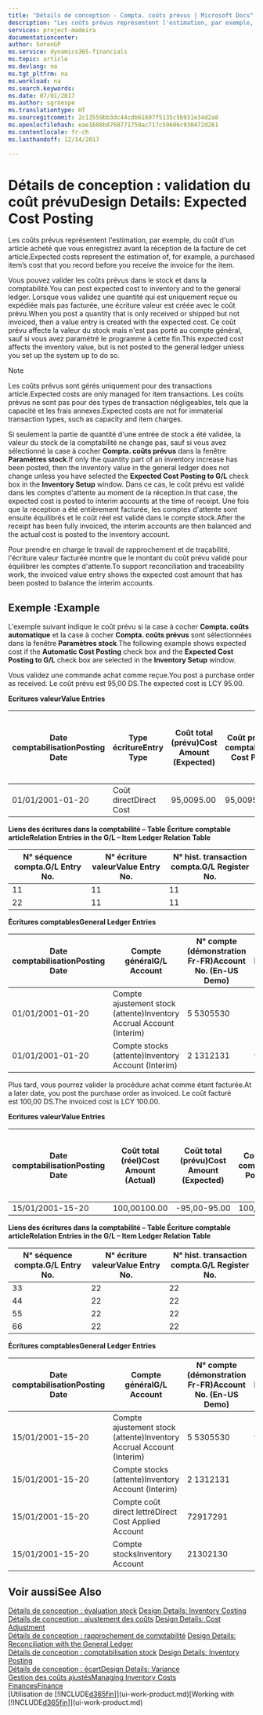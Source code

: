 ```yaml
---
title: "Détails de conception - Compta. coûts prévus | Microsoft Docs"
description: "Les coûts prévus représentent l'estimation, par exemple, du coût d'un article acheté que vous enregistrez avant la réception de la facture de cet article."
services: project-madeira
documentationcenter: 
author: SorenGP
ms.service: dynamics365-financials
ms.topic: article
ms.devlang: na
ms.tgt_pltfrm: na
ms.workload: na
ms.search.keywords: 
ms.date: 07/01/2017
ms.author: sgroespe
ms.translationtype: HT
ms.sourcegitcommit: 2c13559bb3dc44cdb61697f5135c5b931e34d2a8
ms.openlocfilehash: eae1608b8768771759ac717c59606c930472d261
ms.contentlocale: fr-ch
ms.lasthandoff: 12/14/2017

---
```

# <a name="design-details-expected-cost-posting"></a><span data-ttu-id="7e30f-103">Détails de conception : validation du coût prévu</span><span class="sxs-lookup"><span data-stu-id="7e30f-103">Design Details: Expected Cost Posting</span></span>
<span data-ttu-id="7e30f-104">Les coûts prévus représentent l'estimation, par exemple, du coût d'un article acheté que vous enregistrez avant la réception de la facture de cet article.</span><span class="sxs-lookup"><span data-stu-id="7e30f-104">Expected costs represent the estimation of, for example, a purchased item’s cost that you record before you receive the invoice for the item.</span></span>  

 <span data-ttu-id="7e30f-105">Vous pouvez valider les coûts prévus dans le stock et dans la comptabilité.</span><span class="sxs-lookup"><span data-stu-id="7e30f-105">You can post expected cost to inventory and to the general ledger.</span></span> <span data-ttu-id="7e30f-106">Lorsque vous validez une quantité qui est uniquement reçue ou expédiée mais pas facturée, une écriture valeur est créée avec le coût prévu.</span><span class="sxs-lookup"><span data-stu-id="7e30f-106">When you post a quantity that is only received or shipped but not invoiced, then a value entry is created with the expected cost.</span></span> <span data-ttu-id="7e30f-107">Ce coût prévu affecte la valeur du stock mais n'est pas porté au compte général, sauf si vous avez paramétré le programme à cette fin.</span><span class="sxs-lookup"><span data-stu-id="7e30f-107">This expected cost affects the inventory value, but is not posted to the general ledger unless you set up the system up to do so.</span></span>  

> [!NOTE]  
>  <span data-ttu-id="7e30f-108">Les coûts prévus sont gérés uniquement pour des transactions article.</span><span class="sxs-lookup"><span data-stu-id="7e30f-108">Expected costs are only managed for item transactions.</span></span> <span data-ttu-id="7e30f-109">Les coûts prévus ne sont pas pour des types de transaction négligeables, tels que la capacité et les frais annexes.</span><span class="sxs-lookup"><span data-stu-id="7e30f-109">Expected costs are not for immaterial transaction types, such as capacity and item charges.</span></span>  

 <span data-ttu-id="7e30f-110">Si seulement la partie de quantité d'une entrée de stock a été validée, la valeur du stock de la comptabilité ne change pas, sauf si vous avez sélectionné la case à cocher **Compta. coûts prévus** dans la fenêtre **Paramètres stock**.</span><span class="sxs-lookup"><span data-stu-id="7e30f-110">If only the quantity part of an inventory increase has been posted, then the inventory value in the general ledger does not change unless you have selected the **Expected Cost Posting to G/L** check box in the **Inventory Setup** window.</span></span> <span data-ttu-id="7e30f-111">Dans ce cas, le coût prévu est validé dans les comptes d'attente au moment de la réception.</span><span class="sxs-lookup"><span data-stu-id="7e30f-111">In that case, the expected cost is posted to interim accounts at the time of receipt.</span></span> <span data-ttu-id="7e30f-112">Une fois que la réception a été entièrement facturée, les comptes d'attente sont ensuite équilibrés et le coût réel est validé dans le compte stock.</span><span class="sxs-lookup"><span data-stu-id="7e30f-112">After the receipt has been fully invoiced, the interim accounts are then balanced and the actual cost is posted to the inventory account.</span></span>  

 <span data-ttu-id="7e30f-113">Pour prendre en charge le travail de rapprochement et de traçabilité, l'écriture valeur facturée montre que le montant du coût prévu validé pour équilibrer les comptes d'attente.</span><span class="sxs-lookup"><span data-stu-id="7e30f-113">To support reconciliation and traceability work, the invoiced value entry shows the expected cost amount that has been posted to balance the interim accounts.</span></span>  

## <a name="example"></a><span data-ttu-id="7e30f-114">Exemple :</span><span class="sxs-lookup"><span data-stu-id="7e30f-114">Example</span></span>  
 <span data-ttu-id="7e30f-115">L'exemple suivant indique le coût prévu si la case à cocher **Compta. coûts automatique** et la case à cocher **Compta. coûts prévus** sont sélectionnées dans la fenêtre **Paramètres stock**.</span><span class="sxs-lookup"><span data-stu-id="7e30f-115">The following example shows expected cost if the **Automatic Cost Posting** check box and the **Expected Cost Posting to G/L** check box are selected in the **Inventory Setup** window.</span></span>  

 <span data-ttu-id="7e30f-116">Vous validez une commande achat comme reçue.</span><span class="sxs-lookup"><span data-stu-id="7e30f-116">You post a purchase order as received.</span></span> <span data-ttu-id="7e30f-117">Le coût prévu est 95,00 DS.</span><span class="sxs-lookup"><span data-stu-id="7e30f-117">The expected cost is LCY 95.00.</span></span>  

 <span data-ttu-id="7e30f-118">**Ecritures valeur**</span><span class="sxs-lookup"><span data-stu-id="7e30f-118">**Value Entries**</span></span>  

|<span data-ttu-id="7e30f-119">Date comptabilisation</span><span class="sxs-lookup"><span data-stu-id="7e30f-119">Posting Date</span></span>|<span data-ttu-id="7e30f-120">Type écriture</span><span class="sxs-lookup"><span data-stu-id="7e30f-120">Entry Type</span></span>|<span data-ttu-id="7e30f-121">Coût total (prévu)</span><span class="sxs-lookup"><span data-stu-id="7e30f-121">Cost Amount (Expected)</span></span>|<span data-ttu-id="7e30f-122">Coût prévu validé en comptabilité</span><span class="sxs-lookup"><span data-stu-id="7e30f-122">Expected Cost Posted to G/L</span></span>|<span data-ttu-id="7e30f-123">Coût prévu</span><span class="sxs-lookup"><span data-stu-id="7e30f-123">Expected Cost</span></span>|<span data-ttu-id="7e30f-124">N° séquence écriture comptable article</span><span class="sxs-lookup"><span data-stu-id="7e30f-124">Item Ledger Entry No.</span></span>|<span data-ttu-id="7e30f-125">Numéro de la séquence</span><span class="sxs-lookup"><span data-stu-id="7e30f-125">Entry No.</span></span>|  
|------------------|----------------|------------------------------|----------------------------------|-------------------|---------------------------|---------------|  
|<span data-ttu-id="7e30f-126">01/01/20</span><span class="sxs-lookup"><span data-stu-id="7e30f-126">01-01-20</span></span>|<span data-ttu-id="7e30f-127">Coût direct</span><span class="sxs-lookup"><span data-stu-id="7e30f-127">Direct Cost</span></span>|<span data-ttu-id="7e30f-128">95,00</span><span class="sxs-lookup"><span data-stu-id="7e30f-128">95.00</span></span>|<span data-ttu-id="7e30f-129">95,00</span><span class="sxs-lookup"><span data-stu-id="7e30f-129">95.00</span></span>|<span data-ttu-id="7e30f-130">Oui</span><span class="sxs-lookup"><span data-stu-id="7e30f-130">Yes</span></span>|<span data-ttu-id="7e30f-131">1</span><span class="sxs-lookup"><span data-stu-id="7e30f-131">1</span></span>|<span data-ttu-id="7e30f-132">1</span><span class="sxs-lookup"><span data-stu-id="7e30f-132">1</span></span>|  

 <span data-ttu-id="7e30f-133">**Liens des écritures dans la comptabilité – Table Écriture comptable article**</span><span class="sxs-lookup"><span data-stu-id="7e30f-133">**Relation Entries in the G/L – Item Ledger Relation Table**</span></span>  

|<span data-ttu-id="7e30f-134">N° séquence compta.</span><span class="sxs-lookup"><span data-stu-id="7e30f-134">G/L Entry No.</span></span>|<span data-ttu-id="7e30f-135">N° écriture valeur</span><span class="sxs-lookup"><span data-stu-id="7e30f-135">Value Entry No.</span></span>|<span data-ttu-id="7e30f-136">N° hist. transaction compta.</span><span class="sxs-lookup"><span data-stu-id="7e30f-136">G/L Register No.</span></span>|  
|--------------------|---------------------|-----------------------|  
|<span data-ttu-id="7e30f-137">1</span><span class="sxs-lookup"><span data-stu-id="7e30f-137">1</span></span>|<span data-ttu-id="7e30f-138">1</span><span class="sxs-lookup"><span data-stu-id="7e30f-138">1</span></span>|<span data-ttu-id="7e30f-139">1</span><span class="sxs-lookup"><span data-stu-id="7e30f-139">1</span></span>|  
|<span data-ttu-id="7e30f-140">2</span><span class="sxs-lookup"><span data-stu-id="7e30f-140">2</span></span>|<span data-ttu-id="7e30f-141">1</span><span class="sxs-lookup"><span data-stu-id="7e30f-141">1</span></span>|<span data-ttu-id="7e30f-142">1</span><span class="sxs-lookup"><span data-stu-id="7e30f-142">1</span></span>|  

 <span data-ttu-id="7e30f-143">**Écritures comptables**</span><span class="sxs-lookup"><span data-stu-id="7e30f-143">**General Ledger Entries**</span></span>  

|<span data-ttu-id="7e30f-144">Date comptabilisation</span><span class="sxs-lookup"><span data-stu-id="7e30f-144">Posting Date</span></span>|<span data-ttu-id="7e30f-145">Compte général</span><span class="sxs-lookup"><span data-stu-id="7e30f-145">G/L Account</span></span>|<span data-ttu-id="7e30f-146">N° compte (démonstration Fr-FR)</span><span class="sxs-lookup"><span data-stu-id="7e30f-146">Account No. (En-US Demo)</span></span>|<span data-ttu-id="7e30f-147">Montant</span><span class="sxs-lookup"><span data-stu-id="7e30f-147">Amount</span></span>|<span data-ttu-id="7e30f-148">Numéro de la séquence</span><span class="sxs-lookup"><span data-stu-id="7e30f-148">Entry No.</span></span>|  
|------------------|------------------|---------------------------------|------------|---------------|  
|<span data-ttu-id="7e30f-149">01/01/20</span><span class="sxs-lookup"><span data-stu-id="7e30f-149">01-01-20</span></span>|<span data-ttu-id="7e30f-150">Compte ajustement stock (attente)</span><span class="sxs-lookup"><span data-stu-id="7e30f-150">Inventory Accrual Account (Interim)</span></span>|<span data-ttu-id="7e30f-151">5 530</span><span class="sxs-lookup"><span data-stu-id="7e30f-151">5530</span></span>|<span data-ttu-id="7e30f-152">-95,00</span><span class="sxs-lookup"><span data-stu-id="7e30f-152">-95.00</span></span>|<span data-ttu-id="7e30f-153">2</span><span class="sxs-lookup"><span data-stu-id="7e30f-153">2</span></span>|  
|<span data-ttu-id="7e30f-154">01/01/20</span><span class="sxs-lookup"><span data-stu-id="7e30f-154">01-01-20</span></span>|<span data-ttu-id="7e30f-155">Compte stocks (attente)</span><span class="sxs-lookup"><span data-stu-id="7e30f-155">Inventory Account (Interim)</span></span>|<span data-ttu-id="7e30f-156">2 131</span><span class="sxs-lookup"><span data-stu-id="7e30f-156">2131</span></span>|<span data-ttu-id="7e30f-157">95,00</span><span class="sxs-lookup"><span data-stu-id="7e30f-157">95.00</span></span>|<span data-ttu-id="7e30f-158">1</span><span class="sxs-lookup"><span data-stu-id="7e30f-158">1</span></span>|  

 <span data-ttu-id="7e30f-159">Plus tard, vous pourrez valider la procédure achat comme étant facturée.</span><span class="sxs-lookup"><span data-stu-id="7e30f-159">At a later date, you post the purchase order as invoiced.</span></span> <span data-ttu-id="7e30f-160">Le coût facturé est 100,00 DS.</span><span class="sxs-lookup"><span data-stu-id="7e30f-160">The invoiced cost is LCY 100.00.</span></span>  

 <span data-ttu-id="7e30f-161">**Ecritures valeur**</span><span class="sxs-lookup"><span data-stu-id="7e30f-161">**Value Entries**</span></span>  

|<span data-ttu-id="7e30f-162">Date comptabilisation</span><span class="sxs-lookup"><span data-stu-id="7e30f-162">Posting Date</span></span>|<span data-ttu-id="7e30f-163">Coût total (réel)</span><span class="sxs-lookup"><span data-stu-id="7e30f-163">Cost Amount (Actual)</span></span>|<span data-ttu-id="7e30f-164">Coût total (prévu)</span><span class="sxs-lookup"><span data-stu-id="7e30f-164">Cost Amount (Expected)</span></span>|<span data-ttu-id="7e30f-165">Coût validé en comptabilité</span><span class="sxs-lookup"><span data-stu-id="7e30f-165">Cost Posted to G/L</span></span>|<span data-ttu-id="7e30f-166">Coût prévu</span><span class="sxs-lookup"><span data-stu-id="7e30f-166">Expected Cost</span></span>|<span data-ttu-id="7e30f-167">N° séquence écriture comptable article</span><span class="sxs-lookup"><span data-stu-id="7e30f-167">Item Ledger Entry No.</span></span>|<span data-ttu-id="7e30f-168">Numéro de la séquence</span><span class="sxs-lookup"><span data-stu-id="7e30f-168">Entry No.</span></span>|  
|------------------|----------------------------|------------------------------|-------------------------|-------------------|---------------------------|---------------|  
|<span data-ttu-id="7e30f-169">15/01/20</span><span class="sxs-lookup"><span data-stu-id="7e30f-169">01-15-20</span></span>|<span data-ttu-id="7e30f-170">100,00</span><span class="sxs-lookup"><span data-stu-id="7e30f-170">100.00</span></span>|<span data-ttu-id="7e30f-171">-95,00</span><span class="sxs-lookup"><span data-stu-id="7e30f-171">-95.00</span></span>|<span data-ttu-id="7e30f-172">100,00</span><span class="sxs-lookup"><span data-stu-id="7e30f-172">100.00</span></span>|<span data-ttu-id="7e30f-173">Non</span><span class="sxs-lookup"><span data-stu-id="7e30f-173">No</span></span>|<span data-ttu-id="7e30f-174">1</span><span class="sxs-lookup"><span data-stu-id="7e30f-174">1</span></span>|<span data-ttu-id="7e30f-175">2</span><span class="sxs-lookup"><span data-stu-id="7e30f-175">2</span></span>|  

 <span data-ttu-id="7e30f-176">**Liens des écritures dans la comptabilité – Table Écriture comptable article**</span><span class="sxs-lookup"><span data-stu-id="7e30f-176">**Relation Entries in the G/L – Item Ledger Relation Table**</span></span>  

|<span data-ttu-id="7e30f-177">N° séquence compta.</span><span class="sxs-lookup"><span data-stu-id="7e30f-177">G/L Entry No.</span></span>|<span data-ttu-id="7e30f-178">N° écriture valeur</span><span class="sxs-lookup"><span data-stu-id="7e30f-178">Value Entry No.</span></span>|<span data-ttu-id="7e30f-179">N° hist. transaction compta.</span><span class="sxs-lookup"><span data-stu-id="7e30f-179">G/L Register No.</span></span>|  
|--------------------|---------------------|-----------------------|  
|<span data-ttu-id="7e30f-180">3</span><span class="sxs-lookup"><span data-stu-id="7e30f-180">3</span></span>|<span data-ttu-id="7e30f-181">2</span><span class="sxs-lookup"><span data-stu-id="7e30f-181">2</span></span>|<span data-ttu-id="7e30f-182">2</span><span class="sxs-lookup"><span data-stu-id="7e30f-182">2</span></span>|  
|<span data-ttu-id="7e30f-183">4</span><span class="sxs-lookup"><span data-stu-id="7e30f-183">4</span></span>|<span data-ttu-id="7e30f-184">2</span><span class="sxs-lookup"><span data-stu-id="7e30f-184">2</span></span>|<span data-ttu-id="7e30f-185">2</span><span class="sxs-lookup"><span data-stu-id="7e30f-185">2</span></span>|  
|<span data-ttu-id="7e30f-186">5</span><span class="sxs-lookup"><span data-stu-id="7e30f-186">5</span></span>|<span data-ttu-id="7e30f-187">2</span><span class="sxs-lookup"><span data-stu-id="7e30f-187">2</span></span>|<span data-ttu-id="7e30f-188">2</span><span class="sxs-lookup"><span data-stu-id="7e30f-188">2</span></span>|  
|<span data-ttu-id="7e30f-189">6</span><span class="sxs-lookup"><span data-stu-id="7e30f-189">6</span></span>|<span data-ttu-id="7e30f-190">2</span><span class="sxs-lookup"><span data-stu-id="7e30f-190">2</span></span>|<span data-ttu-id="7e30f-191">2</span><span class="sxs-lookup"><span data-stu-id="7e30f-191">2</span></span>|  

 <span data-ttu-id="7e30f-192">**Écritures comptables**</span><span class="sxs-lookup"><span data-stu-id="7e30f-192">**General Ledger Entries**</span></span>  

|<span data-ttu-id="7e30f-193">Date comptabilisation</span><span class="sxs-lookup"><span data-stu-id="7e30f-193">Posting Date</span></span>|<span data-ttu-id="7e30f-194">Compte général</span><span class="sxs-lookup"><span data-stu-id="7e30f-194">G/L Account</span></span>|<span data-ttu-id="7e30f-195">N° compte (démonstration Fr-FR)</span><span class="sxs-lookup"><span data-stu-id="7e30f-195">Account No. (En-US Demo)</span></span>|<span data-ttu-id="7e30f-196">Montant</span><span class="sxs-lookup"><span data-stu-id="7e30f-196">Amount</span></span>|<span data-ttu-id="7e30f-197">Numéro de la séquence</span><span class="sxs-lookup"><span data-stu-id="7e30f-197">Entry No.</span></span>|  
|------------------|------------------|---------------------------------|------------|---------------|  
|<span data-ttu-id="7e30f-198">15/01/20</span><span class="sxs-lookup"><span data-stu-id="7e30f-198">01-15-20</span></span>|<span data-ttu-id="7e30f-199">Compte ajustement stock (attente)</span><span class="sxs-lookup"><span data-stu-id="7e30f-199">Inventory Accrual Account (Interim)</span></span>|<span data-ttu-id="7e30f-200">5 530</span><span class="sxs-lookup"><span data-stu-id="7e30f-200">5530</span></span>|<span data-ttu-id="7e30f-201">95,00</span><span class="sxs-lookup"><span data-stu-id="7e30f-201">95.00</span></span>|<span data-ttu-id="7e30f-202">4</span><span class="sxs-lookup"><span data-stu-id="7e30f-202">4</span></span>|  
|<span data-ttu-id="7e30f-203">15/01/20</span><span class="sxs-lookup"><span data-stu-id="7e30f-203">01-15-20</span></span>|<span data-ttu-id="7e30f-204">Compte stocks (attente)</span><span class="sxs-lookup"><span data-stu-id="7e30f-204">Inventory Account (Interim)</span></span>|<span data-ttu-id="7e30f-205">2 131</span><span class="sxs-lookup"><span data-stu-id="7e30f-205">2131</span></span>|<span data-ttu-id="7e30f-206">-95,00</span><span class="sxs-lookup"><span data-stu-id="7e30f-206">-95.00</span></span>|<span data-ttu-id="7e30f-207">3</span><span class="sxs-lookup"><span data-stu-id="7e30f-207">3</span></span>|  
|<span data-ttu-id="7e30f-208">15/01/20</span><span class="sxs-lookup"><span data-stu-id="7e30f-208">01-15-20</span></span>|<span data-ttu-id="7e30f-209">Compte coût direct lettré</span><span class="sxs-lookup"><span data-stu-id="7e30f-209">Direct Cost Applied Account</span></span>|<span data-ttu-id="7e30f-210">7291</span><span class="sxs-lookup"><span data-stu-id="7e30f-210">7291</span></span>|<span data-ttu-id="7e30f-211">-100</span><span class="sxs-lookup"><span data-stu-id="7e30f-211">-100</span></span>|<span data-ttu-id="7e30f-212">6</span><span class="sxs-lookup"><span data-stu-id="7e30f-212">6</span></span>|  
|<span data-ttu-id="7e30f-213">15/01/20</span><span class="sxs-lookup"><span data-stu-id="7e30f-213">01-15-20</span></span>|<span data-ttu-id="7e30f-214">Compte stocks</span><span class="sxs-lookup"><span data-stu-id="7e30f-214">Inventory Account</span></span>|<span data-ttu-id="7e30f-215">2130</span><span class="sxs-lookup"><span data-stu-id="7e30f-215">2130</span></span>|<span data-ttu-id="7e30f-216">100</span><span class="sxs-lookup"><span data-stu-id="7e30f-216">100</span></span>|<span data-ttu-id="7e30f-217">5</span><span class="sxs-lookup"><span data-stu-id="7e30f-217">5</span></span>|  

## <a name="see-also"></a><span data-ttu-id="7e30f-218">Voir aussi</span><span class="sxs-lookup"><span data-stu-id="7e30f-218">See Also</span></span>
 <span data-ttu-id="7e30f-219">[Détails de conception : évaluation stock](design-details-inventory-costing.md) </span><span class="sxs-lookup"><span data-stu-id="7e30f-219">[Design Details: Inventory Costing](design-details-inventory-costing.md) </span></span>  
 <span data-ttu-id="7e30f-220">[Détails de conception : ajustement des coûts](design-details-cost-adjustment.md) </span><span class="sxs-lookup"><span data-stu-id="7e30f-220">[Design Details: Cost Adjustment](design-details-cost-adjustment.md) </span></span>  
 <span data-ttu-id="7e30f-221">[Détails de conception : rapprochement de comptabilité](design-details-reconciliation-with-the-general-ledger.md) </span><span class="sxs-lookup"><span data-stu-id="7e30f-221">[Design Details: Reconciliation with the General Ledger](design-details-reconciliation-with-the-general-ledger.md) </span></span>  
 <span data-ttu-id="7e30f-222">[Détails de conception : comptabilisation stock](design-details-inventory-posting.md) </span><span class="sxs-lookup"><span data-stu-id="7e30f-222">[Design Details: Inventory Posting](design-details-inventory-posting.md) </span></span>  
 [<span data-ttu-id="7e30f-223">Détails de conception : écart</span><span class="sxs-lookup"><span data-stu-id="7e30f-223">Design Details: Variance</span></span>](design-details-variance.md)  
 [<span data-ttu-id="7e30f-224">Gestion des coûts ajustés</span><span class="sxs-lookup"><span data-stu-id="7e30f-224">Managing Inventory Costs</span></span>](finance-manage-inventory-costs.md)  
 [<span data-ttu-id="7e30f-225">Finances</span><span class="sxs-lookup"><span data-stu-id="7e30f-225">Finance</span></span>](finance.md)  
 <span data-ttu-id="7e30f-226">[Utilisation de [!INCLUDE[d365fin](includes/d365fin_md.md)]](ui-work-product.md)</span><span class="sxs-lookup"><span data-stu-id="7e30f-226">[Working with [!INCLUDE[d365fin](includes/d365fin_md.md)]](ui-work-product.md)</span></span>

